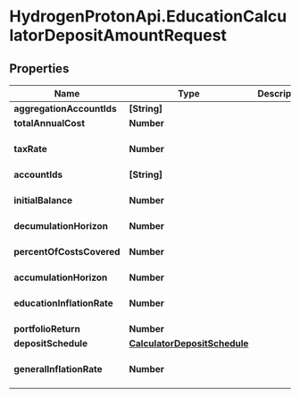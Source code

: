 # HydrogenProtonApi.EducationCalculatorDepositAmountRequest

## Properties
Name | Type | Description | Notes
------------ | ------------- | ------------- | -------------
**aggregationAccountIds** | **[String]** |  | [optional] 
**totalAnnualCost** | **Number** |  | 
**taxRate** | **Number** |  | [optional] [default to 0.0]
**accountIds** | **[String]** |  | [optional] 
**initialBalance** | **Number** |  | [optional] [default to 0.0]
**decumulationHorizon** | **Number** |  | 
**percentOfCostsCovered** | **Number** |  | [optional] [default to 1.0]
**accumulationHorizon** | **Number** |  | 
**educationInflationRate** | **Number** |  | [optional] [default to 0.05]
**portfolioReturn** | **Number** |  | 
**depositSchedule** | [**CalculatorDepositSchedule**](CalculatorDepositSchedule.md) |  | [optional] 
**generalInflationRate** | **Number** |  | [optional] [default to 0.0]


